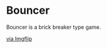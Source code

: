 # Bouncer
 Bouncer is a brick breaker type game.
 
 <a href="https://imgflip.com/gif/4ro427">via Imgflip</a></p></div>
 
 
